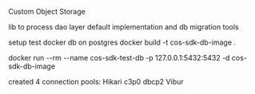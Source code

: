 Custom Object Storage

lib to process dao layer default implementation and db migration tools

setup test docker db on postgres
docker build -t cos-sdk-db-image .

docker run --rm --name cos-sdk-test-db -p 127.0.0.1:5432:5432 -d cos-sdk-db-image

created 4 connection pools:
Hikari
c3p0
dbcp2
Vibur